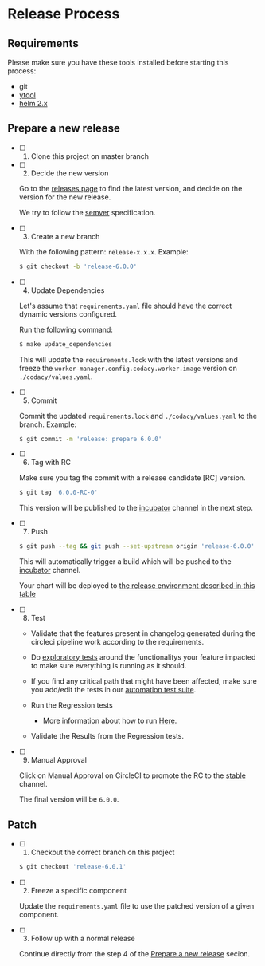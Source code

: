 # Release Process

## Requirements

Please make sure you have these tools installed before starting this process:

-   git
-   [ytool](https://github.com/codacy/ytool)
-   [helm 2.x](https://v2.helm.sh/docs/using_helm/#installing-helm)

## Prepare a new release

-   [ ] 1.  Clone this project on master branch

-   [ ] 2.  Decide the new version

    Go to the [releases page](https://github.com/codacy/chart/releases) to find the latest version, and decide on the version for the new release.

    We try to follow the [semver](https://semver.org/) specification.

-   [ ] 3.  Create a new branch

    With the following pattern: `release-x.x.x`. Example:

    ```bash
    $ git checkout -b 'release-6.0.0'
    ```

-   [ ] 4.  Update Dependencies

    Let's assume that `requirements.yaml` file should have the correct dynamic versions configured.

    Run the following command:

    ```bash
    $ make update_dependencies
    ```

    This will update the `requirements.lock` with the latest versions and freeze the `worker-manager.config.codacy.worker.image` version on `./codacy/values.yaml`.

-   [ ] 5.  Commit

    Commit the updated `requirements.lock` and `./codacy/values.yaml` to the branch. Example:

    ```bash
    $ git commit -m 'release: prepare 6.0.0'
    ```

-   [ ] 6.  Tag with RC

    Make sure you tag the commit with a release candidate \[RC]  version.

    ```bash
    $ git tag '6.0.0-RC-0'
    ```

    This version will be published to the [incubator](https://charts.codacy.com/incubator/api/charts) channel in the next step.

-   [ ] 7.  Push

    ```bash
    $ git push --tag && git push --set-upstream origin 'release-6.0.0'
    ```

    This will automatically trigger a build which will be pushed to the [incubator](https://charts.codacy.com/incubator/api/charts) channel.

    Your chart will be deployed to [the release environment described in this table](./README.md)

-   [ ] 8.  Test

    -   Validate that the features present in changelog generated during the circleci pipeline work according to the requirements.

    -   Do [exploratory tests](https://handbook.dev.codacy.org/product/engineering/QA/levels.html#exploratory-testing) around the functionalitys your feature impacted to make sure everything is running as it should.

    -   If you find any critical path that might have been affected, make sure you add/edit the tests in our [automation test suite](https://bitbucket.org/qamine/qa-automation-tests/).

    -   Run the Regression tests 
        -   More information about how to run [Here](https://bitbucket.org/qamine/qa-automation-tests/src/master/).

    -   Validate the Results from the Regression tests. 

-   [ ] 9.  Manual Approval

    Click on Manual Approval on CircleCI to promote the RC to the [stable](https://charts.codacy.com/incubator/api/charts) channel.

    The final version will be `6.0.0`.

## Patch

-   [ ] 1.  Checkout the correct branch on this project

    ```bash
    $ git checkout 'release-6.0.1'
    ```

-   [ ] 2.  Freeze a specific component

    Update the `requirements.yaml` file to use the patched version of a given component.

-   [ ] 3.  Follow up with a normal release

    Continue directly from the step 4 of the [Prepare a new release](#prepare-a-new-release) secion.
